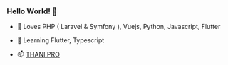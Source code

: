 ### Hello World! 👋

- 🌱 Loves PHP ( Laravel & Symfony ), Vuejs, Python, Javascript, Flutter
- 🔭 Learning Flutter, Typescript

- 📫 [THANI.PRO](https://thani.pro)
